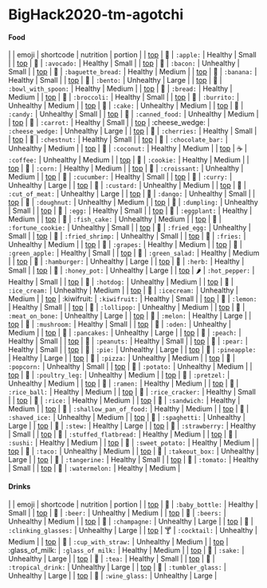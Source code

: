 # BigHack2020-tm-agotchi

#### Food

| | emoji | shortcode | nutrition | portion |
| [top](#) | :apple: | `:apple:` | Healthy | Small |
| [top](#) | :avocado: | `:avocado:` | Healthy | Small |
| [top](#) | :bacon: | `:bacon:` | Unhealthy | Small |
| [top](#) | :baguette_bread: | `:baguette_bread:` | Healthy | Medium |
| [top](#) | :banana: | `:banana:` | Healthy | Small |
| [top](#) | :bento: | `:bento:` | Unhealthy | Large |
| [top](#) | :bowl_with_spoon: | `:bowl_with_spoon:` | Healthy | Medium |
| [top](#) | :bread: | `:bread:` | Healthy | Medium |
| [top](#) | :broccoli: | `:broccoli:` | Healthy | Small |
| [top](#) | :burrito: | `:burrito:` | Unhealthy | Medium |
| [top](#) | :cake: | `:cake:` | Unhealthy | Medium |
| [top](#) | :candy: | `:candy:` | Unhealthy | Small |
| [top](#) | :canned_food: | `:canned_food:` | Unhealthy | Medium |
| [top](#) | :carrot: | `:carrot:` | Healthy | Small |
| [top](#) | :cheese_wedge: | `:cheese_wedge:` | Unhealthy | Large |
| [top](#) | :cherries: | `:cherries:` | Healthy | Small |
| [top](#) | :chestnut: | `:chestnut:` | Healthy | Small |
| [top](#) | :chocolate_bar: | `:chocolate_bar:` | Unhealthy | Medium |
| [top](#) | :coconut: | `:coconut:` | Healthy | Medium |
| [top](#) | :coffee: | `:coffee:` | Unhealthy | Medium |
| [top](#) | :cookie: | `:cookie:` | Healthy | Medium |
| [top](#) | :corn: | `:corn:` | Healthy | Medium |
| [top](#) | :croissant: | `:croissant:` | Unhealthy | Medium |
| [top](#) | :cucumber: | `:cucumber:` | Healthy | Small |
| [top](#) | :curry: | `:curry:` | Unhealthy | Large |
| [top](#) | :custard: | `:custard:` | Unhealthy | Medium |
| [top](#) | :cut_of_meat: | `:cut_of_meat:` | Unhealthy | Large |
| [top](#) | :dango: | `:dango:` | Unhealthy | Small |
| [top](#) | :doughnut: | `:doughnut:` | Unhealthy | Medium |
| [top](#) | :dumpling: | `:dumpling:` | Unhealthy | Small |
| [top](#) | :egg: | `:egg:` | Healthy | Small |
| [top](#) | :eggplant: | `:eggplant:` | Healthy | Medium |
| [top](#) | :fish_cake: | `:fish_cake:` | Unhealthy | Medium |
| [top](#) | :fortune_cookie: | `:fortune_cookie:` | Unhealthy | Small |
| [top](#) | :fried_egg: | `:fried_egg:` | Unhealthy | Small |
| [top](#) | :fried_shrimp: | `:fried_shrimp:` | Unhealthy | Small |
| [top](#) | :fries: | `:fries:` | Unhealthy | Medium |
| [top](#) | :grapes: | `:grapes:` | Healthy | Medium |
| [top](#) | :green_apple: | `:green_apple:` | Healthy | Small |
| [top](#) | :green_salad: | `:green_salad:` | Healthy | Medium |
| [top](#) | :hamburger: | `:hamburger:` | Unhealthy | Large |
| [top](#) | :herb: | `:herb:` | Healthy | Small |
| [top](#) | :honey_pot: | `:honey_pot:` | Unhealthy | Large |
| [top](#) | :hot_pepper: | `:hot_pepper:` | Healthy | Small |
| [top](#) | :hotdog: | `:hotdog:` | Unhealthy | Medium |
| [top](#) | :ice_cream: | `:ice_cream:` | Unhealthy | Medium |
| [top](#) | :icecream: | `:icecream:` | Unhealthy | Medium |
| [top](#) | :kiwifruit: | `:kiwifruit:` | Healthy | Small |
| [top](#) | :lemon: | `:lemon:` | Healthy | Small |
| [top](#) | :lollipop: | `:lollipop:` | Unhealthy | Medium |
| [top](#) | :meat_on_bone: | `:meat_on_bone:` | Unhealthy | Large |
| [top](#) | :melon: | `:melon:` | Healthy | Large |
| [top](#) | :mushroom: | `:mushroom:` | Healthy | Small |
| [top](#) | :oden: | `:oden:` | Unhealthy | Medium |
| [top](#) | :pancakes: | `:pancakes:` | Unhealthy | Large |
| [top](#) | :peach: | `:peach:` | Healthy | Small |
| [top](#) | :peanuts: | `:peanuts:` | Healthy | Small |
| [top](#) | :pear: | `:pear:` | Healthy | Small |
| [top](#) | :pie: | `:pie:` | Unhealthy | Large |
| [top](#) | :pineapple: | `:pineapple:` | Healthy | Large |
| [top](#) | :pizza: | `:pizza:` | Unhealthy | Medium |
| [top](#) | :popcorn: | `:popcorn:` | Unhealthy | Small |
| [top](#) | :potato: | `:potato:` | Unhealthy | Medium |
| [top](#) | :poultry_leg: | `:poultry_leg:` | Unhealthy | Medium |
| [top](#) | :pretzel: | `:pretzel:` | Unhealthy | Medium |
| [top](#) | :ramen: | `:ramen:` | Healthy | Medium |
| [top](#) | :rice_ball: | `:rice_ball:` | Healthy | Medium |
| [top](#) | :rice_cracker: | `:rice_cracker:` | Healthy | Small |
| [top](#) | :rice: | `:rice:` | Healthy | Medium |
| [top](#) | :sandwich: | `:sandwich:` | Healthy | Medium |
| [top](#) | :shallow_pan_of_food: | `:shallow_pan_of_food:` | Healthy | Medium |
| [top](#) | :shaved_ice: | `:shaved_ice:` | Unhealthy | Medium |
| [top](#) | :spaghetti: | `:spaghetti:` | Unhealthy | Large |
| [top](#) | :stew: | `:stew:` | Healthy | Large |
| [top](#) | :strawberry: | `:strawberry:` | Healthy | Small |
| [top](#) | :stuffed_flatbread: | `:stuffed_flatbread:` | Healthy | Medium |
| [top](#) | :sushi: | `:sushi:` | Healthy | Medium |
| [top](#) | :sweet_potato: | `:sweet_potato:` | Healthy | Medium |
| [top](#) | :taco: | `:taco:` | Unhealthy | Medium |
| [top](#) | :takeout_box: | `:takeout_box:` | Unhealthy | Large |
| [top](#) | :tangerine: | `:tangerine:` | Healthy | Small |
| [top](#) | :tomato: | `:tomato:` | Healthy | Small |
| [top](#) | :watermelon: | `:watermelon:` | Healthy | Medium |

#### Drinks

| | emoji | shortcode | nutrition | portion |
| [top](#) | :baby_bottle: | `:baby_bottle:` | Healthy | Small |
| [top](#) | :beer: | `:beer:` | Unhealthy | Medium |
| [top](#) | :beers: | `:beers:` | Unhealthy | Medium |
| [top](#) | :champagne: | `:champagne:` | Unhealthy | Large |
| [top](#) | :clinking_glasses: | `:clinking_glasses:` | Unhealthy | Large |
| [top](#) | :cocktail: | `:cocktail:` | Unhealthy | Medium |
| [top](#) | :cup_with_straw: | `:cup_with_straw:` | Unhealthy | Medium |
| [top](#) | :glass_of_milk: | `:glass_of_milk:` | Healthy | Medium |
| [top](#) | :sake: | `:sake:` | Unhealthy | Large |
| [top](#) | :tea: | `:tea:` | Healthy | Small |
| [top](#) | :tropical_drink: | `:tropical_drink:` | Unhealthy | Large |
| [top](#) | :tumbler_glass: | `:tumbler_glass:` | Unhealthy | Large |
| [top](#) | :wine_glass: | `:wine_glass:` | Unhealthy | Large |
